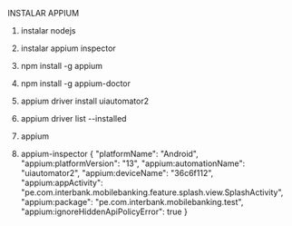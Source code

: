 INSTALAR APPIUM
1. instalar nodejs
2. instalar appium inspector
3. npm install -g appium
4. npm install -g appium-doctor
5. appium driver install uiautomator2
6. appium driver list --installed
7. appium

8. appium-inspector
{
  "platformName": "Android",
  "appium:platformVersion": "13",
  "appium:automationName": "uiautomator2",
  "appium:deviceName": "36c6f112",
  "appium:appActivity": "pe.com.interbank.mobilebanking.feature.splash.view.SplashActivity",
  "appium:package": "pe.com.interbank.mobilebanking.test",
  "appium:ignoreHiddenApiPolicyError": true
}

